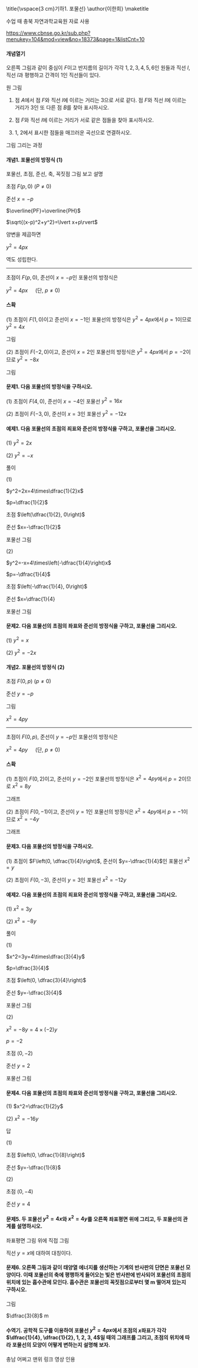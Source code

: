 \title{\vspace{3 cm}기하1. 포물선}
\author{이한희}
\maketitle

수업 때 충북 자연과학교육원 자료 사용

https://www.cbnse.go.kr/sub.php?menukey=104&mod=view&no=18373&page=1&listCnt=10

#### 개념열기

오른쪽 그림과 같이 중심이 $F$이고 반지름의 길이가 각각 $1, 2, 3, 4, 5, 6$인 원들과 직선 $l$, 직선 $l$과 평행하고 간격이 1인 직선들이 있다. 

원 그림

1. 점 $A$에서 점 $F$와 직선 $l$에 이르는 거리는 3으로 서로 같다. 점 $F$와 직선 $l$에 이르는 거리가 3인 또 다른 점 $B$를 찾아 표시하시오.

2. 점 $F$와 직선 $l$에 이르는 거리가 서로 같은 점들을 찾아 표시하시오.

3. 1, 2에서 표시한 점들을 매끄러운 곡선으로 연결하시오.

그림 그리는 과정

#### 개념1. 포물선의 방정식 (1)

포물선, 초점, 준선, 축, 꼭짓점 그림 보고 설명

초점 $F(p, 0)\ (P\ne0)$

준선 $x=-p$

$\overline{PF}=\overline{PH}$

$\sqrt{(x-p)^2+y^2}=\lvert x+p\rvert$

양변을 제곱하면

$y^2=4px$

역도 성립한다.

---

초점이 $F(p, 0)$, 준선이 $x=-p$인 포물선의 방정식은

$y^2=4 px\quad$ (단, $p\ne0$)

#### 스확

(1) 초점이 $F(1, 0)$이고 준선이 $x=-1$인 포물선의 방정식은 $y^2=4px$에서 $p=1$이므로 $y^2=4x$

그림

(2) 초점이 $F(-2, 0)$이고, 준선이 $x=2$인 포물선의 방정식은 $y^2=4px$에서 $p=-2$이므로 $y^2=-8x$

그림

#### 문제1. 다음 포물선의 방정식을 구하시오.

(1) 초점이 $F(4, 0)$, 준선이 $x=-4$인 포물선 $y^2=16x$

(2) 초점이 $F(-3, 0)$, 준선이 $x=3$인 포물선 $y^2=-12x$

#### 예제1. 다음 포물선의 초점의 죄표와 준선의 방정식을 구하고, 포물선을 그리시오.

(1) $y^2=2x$

(2) $y^2=-x$

풀이

(1) 

$y^2=2x=4\times\dfrac{1}{2}x$

$p=\dfrac{1}{2}$

초점 $\left(\dfrac{1}{2}, 0\right)$

준선 $x=-\dfrac{1}{2}$

포물선 그림

(2)

$y^2=-x=4\times\left(-\dfrac{1}{4}\right)x$

$p=-\dfrac{1}{4}$

초점 $\left(-\dfrac{1}{4}, 0\right)$

준선 $x=\dfrac{1}{4}

포물선 그림

#### 문제2. 다음 포물선의 초점의 좌표와 준선의 방정식을 구하고, 포물선을 그리시오.

(1) $y^2=x$

(2) $y^2=-2x$

#### 개념2. 포물선의 방정식 (2)

초점 $F(0, p)\ (p\ne0)$

준선 $y=-p$

그림

$x^2=4py$

---

초점이 $F(0, p)$, 준선이 $y=-p$인 포물선의 방정식은 

$x^2=4 py\quad$ (단, $p\ne0$)

#### 스확

(1) 초점이 $F(0, 2)$이고, 준선이 $y=-2$인 포물선의 방정식은 $x^2=4py$에서 $p=2$이므로 $x^2=8y$

그래프

(2) 초점이 $F(0, -1)$이고, 준선이 $y=1$인 포물선의 방정식은 $x^2=4py$에서 $p=-1$이므로 $x^2=-4y$

그래프

#### 문제3. 다음 포물선의 방정식을 구하시오.

(1) 초점이 $F\left(0, \dfrac{1}{4}\right)$, 준선이 $y=-\dfrac{1}{4}$인 포물선 $x^2=y$

(2) 초점이 $F(0, -3)$, 준선이 $y=3$인 포물선 $x^2=-12y$

#### 예제2. 다음 포물선의 초점의 죄표와 준선의 방정식을 구하고, 포물선을 그리시오.

(1) $x^2=3y$

(2) $x^2=-8y$

풀이

(1) 

$x^2=3y=4\times\dfrac{3}{4}y$

$p=\dfrac{3}{4}$

초점 $\left(0, \dfrac{3}{4}\right)$

준선 $y=-\dfrac{3}{4}$

포물선 그림

(2) 

$x^2=-8y=4\times(-2)y$

$p=-2$

초점 $(0, -2)$

준선 $y=2$

포물선 그림

#### 문제4. 다음 포물선의 초점의 좌표와 준선의 방정식을 구하고, 포물선을 그리시오.

(1) $x^2=\dfrac{1}{2}y$

(2) $x^2=-16y$

답

(1)

초점 $\left(0, \dfrac{1}{8}\right)$

준선 $y=-\dfrac{1}{8}$

(2)

초점 $(0, -4)$

준선 $y=4$

#### 문제5. 두 포물선 $y^2=4x$와 $x^2=4y$를 오른쪽 좌표평면 위에 그리고, 두 포물선의 관계를 설명하시오.

좌표평면 그림 위에 직접 그림

직선 $y=x$에 대하여 대칭이다.

#### 문제6. 오른쪽 그림과 같이 태양열 에너지를 생산하는 기계의 반사판의 단면은 포물선 모양이다. 이때 포물선의 축에 평행하게 들어오는 빛은 반사판에 반사되어 포물선의 초점의 위치에 있는 흡수관에 모인다. 흡수관은 포물선의 꼭짓점으로부터 몇 m 떨어져 있는지 구하시오.

그림

$\dfrac{3}{8}$ m

#### 수역기. 공학적 도구를 이용하여 포물선 $y^2=4px$에서 초점의 $x$좌표가 각각 $\dfrac{1}{4}, \dfrac{1}{2}, 1, 2, 3, 4$일 때의 그래프를 그리고, 초점의 위치에 따라 포물선의 모양이 어떻게 변하는지 설명해 보자.

충남 어쩌고 맨위 링크 영상 인용
